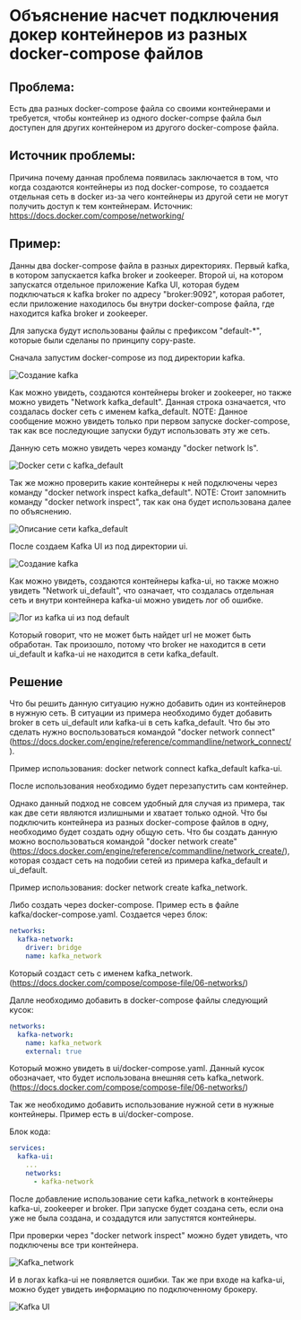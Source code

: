 # Объяснение насчет подключения докер контейнеров из разных docker-compose файлов

## Проблема:
Есть два разных docker-compose файла со своими контейнерами и требуется, чтобы контейнер из одного docker-compse файла был доступен для других контейнером из другого docker-compose файла.

## Источник проблемы:
Причина почему данная проблема появилась заключается в том, что когда создаются контейнеры из под docker-compose, то создается отдельная сеть в docker из-за чего контейнеры из другой сети не могут получить доступ к тем контейнерам. Источник: https://docs.docker.com/compose/networking/

## Пример:
Данны два docker-compose файла в разных директориях. Первый kafka, в котором запускается kafka broker и zookeeper. Второй ui, на котором запускатся отдельное приложение Kafka UI, которая будем подключаться к kafka broker по адресу "broker:9092", которая работет, если приложение находилось бы внутри docker-compose файла, где находится kafka broker и zookeeper.

Для запуска будут использованы файлы с префиксом "default-*", которые были сделаны по принципу copy-paste.

Сначала запустим docker-compose из под директории kafka.

![Создание kafka](./assets/kafka-default-create.png)

Как можно увидеть, создаются контейнеры broker и zookeeper, но также можно увидеть "Network kafka_default". Данная строка означается, что создалась docker сеть с именем kafka_default. NOTE: Данное сообщение можно увидеть только при первом запуске docker-compose, так как все последующие запуски будут использовать эту же сеть.

Данную сеть можно увидеть через команду "docker network ls".

![Docker сети с kafka_default](./assets/docker-network-kafka-default.png)

Так же можно проверить какие контейнеры к ней подключены через команду "docker network inspect kafka_default". NOTE: Стоит запомнить команду "docker network inspect", так как она будет использована далее по объяснению.

![Описание сети kafka_default](./assets/kafka_default_inspect.png)

После создаем Kafka UI из под директории ui.

![Создание kafka](./assets/create-kafka-ui-default.png)

Как можно увидеть, создаются контейнеры kafka-ui, но также можно увидеть "Network ui_default", что означает, что создалась отдельная сеть и внутри контейнера kafka-ui можно увидеть лог об ошибке.

![Лог из kafka ui из под default](./assets/kafka-ui-default-log.png)

Который говорит, что не может быть найдет url не может быть обработан. Так произошло, потому что broker не находится в сети ui_default и kafka-ui не находится в сети kafka_default.

## Решение

Что бы решить данную ситуацию нужно добавить один из контейнеров в нужную сеть.
В ситуации из примера необходимо будет добавить broker в сеть ui_default или kafka-ui в сеть kafka_default.
Что бы это сделать нужно воспользоваться командой "docker network connect" (https://docs.docker.com/engine/reference/commandline/network_connect/).

Пример использования: docker network connect kafka_default kafka-ui.

После использования необходимо будет перезапустить сам контейнер.

Однако данный подход не совсем удобный для случая из примера, так как две сети являются излишными и хватает только одной. Что бы подключить контейнера из разных docker-compose файлов в одну, необходимо будет создать одну общую сеть.
Что бы создать данную можно воспользоваться командой "docker network create" (https://docs.docker.com/engine/reference/commandline/network_create/), которая создаст сеть на подобии сетей из примера kafka_default и ui_default.

Пример использования: docker network create kafka_network.

Либо создать через docker-compose. Пример есть в файле kafka/docker-compose.yaml. Создается через блок:

```yaml
networks:
  kafka-network:
    driver: bridge
    name: kafka_network
```

Который создаст сеть с именем kafka_network. (https://docs.docker.com/compose/compose-file/06-networks/)

Далле необходимо добавить в docker-compose файлы следующий кусок:

```yaml
networks:
  kafka-network:
    name: kafka_network
    external: true
```

Который можно увидеть в ui/docker-compose.yaml. Данный кусок обозначает, что будет использована внешняя сеть kafka_network. (https://docs.docker.com/compose/compose-file/06-networks/)

Так же необходимо добавить использование нужной сети в нужные контейнеры. Пример есть в ui/docker-compose. 

Блок кода:

```yaml
services:
  kafka-ui:
    ...
    networks:
      - kafka-network
```

После добавление использование сети kafka_network в контейнеры kafka-ui, zookeeper и broker. При запуске будет создана сеть, если она уже не была создана, и создадутся или запустятся контейнеры.

При проверки через "docker network inspect" можно будет увидеть, что подключены все три контейнера.

![Kafka_network](./assets/kafka_network.png)

И в логах kafka-ui не появляется ошибки. Так же при входе на kafka-ui, можно будет увидеть информацию по подключенному брокеру.

![Kafka UI](./assets/kafka-ui.png)